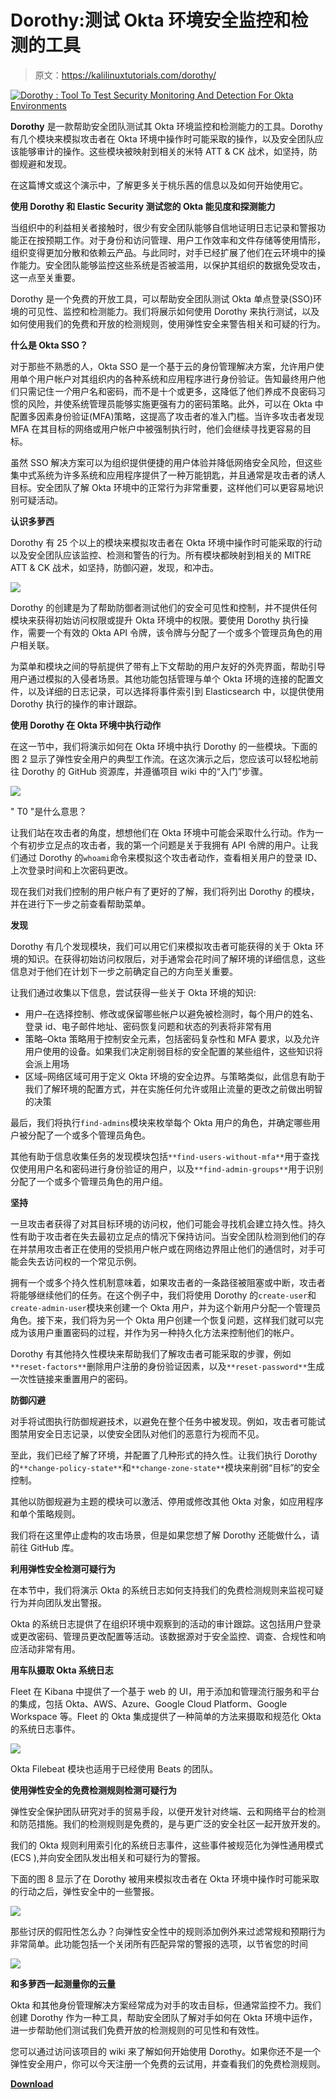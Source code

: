 # Dorothy:测试 Okta 环境安全监控和检测的工具

> 原文：<https://kalilinuxtutorials.com/dorothy/>

[![Dorothy : Tool To Test Security Monitoring And Detection For Okta Environments](img//f248819a923a73263d88afe58c5906ab.png "Dorothy : Tool To Test Security Monitoring And Detection For Okta Environments")](https://1.bp.blogspot.com/-hap0Xa0cQfI/YQEmceawIHI/AAAAAAAAKRY/kydFKrztXdEGAIusDZ4iZkncehMq-Pk0ACLcBGAsYHQ/s1256/github-header-dorothy-moo-1500x454%2B%25281%2529.png)

**Dorothy** 是一款帮助安全团队测试其 Okta 环境监控和检测能力的工具。Dorothy 有几个模块来模拟攻击者在 Okta 环境中操作时可能采取的操作，以及安全团队应该能够审计的操作。这些模块被映射到相关的米特 ATT & CK 战术，如坚持，防御规避和发现。

在这篇博文或这个演示中，了解更多关于桃乐茜的信息以及如何开始使用它。

**使用 Dorothy 和 Elastic Security 测试您的 Okta 能见度和探测能力**

当组织中的利益相关者接触时，很少有安全团队能够自信地证明日志记录和警报功能正在按预期工作。对于身份和访问管理、用户工作效率和文件存储等使用情形，组织变得更加分散和依赖云产品。与此同时，对手已经扩展了他们在云环境中的操作能力。安全团队能够监控这些系统是否被滥用，以保护其组织的数据免受攻击，这一点至关重要。

Dorothy 是一个免费的开放工具，可以帮助安全团队测试 Okta 单点登录(SSO)环境的可见性、监控和检测能力。我们将展示如何使用 Dorothy 来执行测试，以及如何使用我们的免费和开放的检测规则，使用弹性安全来警告相关和可疑的行为。

**什么是 Okta SSO？**

对于那些不熟悉的人，Okta SSO 是一个基于云的身份管理解决方案，允许用户使用单个用户帐户对其组织内的各种系统和应用程序进行身份验证。告知最终用户他们只需记住*一个*用户名和密码，而不是十个或更多，这降低了他们养成不良密码习惯的风险，并使系统管理员能够实施更强有力的密码策略。此外，可以在 Okta 中配置多因素身份验证(MFA)策略，这提高了攻击者的准入门槛。当许多攻击者发现 MFA 在其目标的网络或用户帐户中被强制执行时，他们会继续寻找更容易的目标。

虽然 SSO 解决方案可以为组织提供便捷的用户体验并降低网络安全风险，但这些集中式系统为许多系统和应用程序提供了一种万能钥匙，并且通常是攻击者的诱人目标。安全团队了解 Okta 环境中的正常行为非常重要，这样他们可以更容易地识别可疑活动。

**认识多萝西**

Dorothy 有 25 个以上的模块来模拟攻击者在 Okta 环境中操作时可能采取的行动以及安全团队应该监控、检测和警告的行为。所有模块都映射到相关的 MITRE [](https://attack.mitre.org/)ATT & CK 战术，如坚持，防御闪避，发现，和冲击。

![](img//c98cc9c8cd9cb18e4c470d4b60d874dc.png)

Dorothy 的创建是为了帮助防御者测试他们的安全可见性和控制，并不提供任何模块来获得初始访问权限或提升 Okta 环境中的权限。要使用 Dorothy 执行操作，需要一个有效的 Okta API 令牌，该令牌与分配了一个或多个管理员角色的用户相关联。

为菜单和模块之间的导航提供了带有上下文帮助的用户友好的外壳界面，帮助引导用户通过模拟的入侵者场景。其他功能包括管理与单个 Okta 环境的连接的配置文件，以及详细的日志记录，可以选择将事件索引到 Elasticsearch 中，以提供使用 Dorothy 执行的操作的审计跟踪。

**使用 Dorothy 在 Okta 环境中执行动作**

在这一节中，我们将演示如何在 Okta 环境中执行 Dorothy 的一些模块。下面的图 2 显示了弹性安全用户的典型工作流。在这次演示之后，您应该可以轻松地前往 Dorothy 的 GitHub 资源库，并遵循项目 wiki 中的“入门”步骤。

![](img//20c6bec689b5bdf9ee0943c7d0c70156.png)

" T0 "是什么意思？

让我们站在攻击者的角度，想想他们在 Okta 环境中可能会采取什么行动。作为一个有初步立足点的攻击者，我的第一个问题是关于我拥有 API 令牌的用户。让我们通过 Dorothy 的`whoami`命令来模拟这个攻击者动作，查看相关用户的登录 ID、上次登录时间和上次密码更改。

现在我们对我们控制的用户帐户有了更好的了解，我们将列出 Dorothy 的模块，并在进行下一步之前查看帮助菜单。

**发现**

Dorothy 有几个发现模块，我们可以用它们来模拟攻击者可能获得的关于 Okta 环境的知识。在获得初始访问权限后，对手通常会花时间了解环境的详细信息，这些信息对于他们在计划下一步之前确定自己的方向至关重要。

让我们通过收集以下信息，尝试获得一些关于 Okta 环境的知识:

*   用户–在选择控制、修改或保留哪些帐户以避免被检测时，每个用户的姓名、登录 id、电子邮件地址、密码恢复问题和状态的列表将非常有用
*   策略–Okta 策略用于控制安全元素，包括密码复杂性和 MFA 要求，以及允许用户使用的设备。如果我们决定削弱目标的安全配置的某些组件，这些知识将会派上用场
*   区域–网络区域可用于定义 Okta 环境的安全边界。与策略类似，此信息有助于我们了解环境的配置方式，并在实施任何允许或阻止流量的更改之前做出明智的决策

最后，我们将执行`find-admins`模块来枚举每个 Okta 用户的角色，并确定哪些用户被分配了一个或多个管理员角色。

其他有助于信息收集任务的发现模块包括`**find-users-without-mfa**`用于查找仅使用用户名和密码进行身份验证的用户，以及`**find-admin-groups**`用于识别分配了一个或多个管理员角色的用户组。

**坚持**

一旦攻击者获得了对其目标环境的访问权，他们可能会寻找机会建立持久性。持久性有助于攻击者在失去最初立足点的情况下保持访问。当安全团队检测到他们的存在并禁用攻击者正在使用的受损用户帐户或在网络边界阻止他们的通信时，对手可能会失去访问权的一个常见示例。

拥有一个或多个持久性机制意味着，如果攻击者的一条路径被阻塞或中断，攻击者将能够继续他们的任务。在这个例子中，我们将使用 Dorothy 的`create-user`和`create-admin-user`模块来创建一个 Okta 用户，并为这个新用户分配一个管理员角色。接下来，我们将为另一个 Okta 用户创建一个恢复问题，这样我们就可以完成为该用户重置密码的过程，并作为另一种持久化方法来控制他们的帐户。

Dorothy 有其他持久性模块来帮助我们了解攻击者可能采取的步骤，例如`**reset-factors**`删除用户注册的身份验证因素，以及`**reset-password**`生成一次性链接来重置用户的密码。

**防御闪避**

对手将试图执行防御规避技术，以避免在整个任务中被发现。例如，攻击者可能试图禁用安全日志记录，以使安全团队对他们的恶意行为视而不见。

至此，我们已经了解了环境，并配置了几种形式的持久性。让我们执行 Dorothy 的`**change-policy-state**`和`**change-zone-state**`模块来削弱“目标”的安全控制。

其他以防御规避为主题的模块可以激活、停用或修改其他 Okta 对象，如应用程序和单个策略规则。

我们将在这里停止虚构的攻击场景，但是如果您想了解 Dorothy 还能做什么，请前往 GitHub 库。

**利用弹性安全检测可疑行为**

在本节中，我们将演示 Okta 的系统日志如何支持我们的免费检测规则来监视可疑行为并向团队发出警报。

Okta 的系统日志提供了在组织环境中观察到的活动的审计跟踪。这包括用户登录或更改密码、管理员更改配置等活动。该数据源对于安全监控、调查、合规性和响应活动非常有用。

**用车队摄取 Okta 系统日志**

Fleet 在 Kibana 中提供了一个基于 web 的 UI，用于添加和管理流行服务和平台的集成，包括 Okta、AWS、Azure、Google Cloud Platform、Google Workspace 等。Fleet 的 Okta 集成提供了一种简单的方法来摄取和规范化 Okta 的系统日志事件。

![](img//e76359216eda585a40c4be391e6f5893.png)

Okta Filebeat 模块也适用于已经使用 Beats 的团队。

**使用弹性安全的免费检测规则检测可疑行为**

弹性安全保护团队研究对手的贸易手段，以便开发针对终端、云和网络平台的检测和防范措施。我们的检测规则是免费的，是与更广泛的安全社区一起开放开发的。

我们的 Okta 规则利用索引化的系统日志事件，这些事件被规范化为弹性通用模式(ECS ),并向安全团队发出相关和可疑行为的警报。

下面的图 8 显示了在 Dorothy 被用来模拟攻击者在 Okta 环境中操作时可能采取的行动之后，弹性安全中的一些警报。

![](img//19c83f6a3fb2e056802ee0b696411797.png)

那些讨厌的假阳性怎么办？向弹性安全性中的规则添加例外来过滤常规和预期行为非常简单。此功能包括一个关闭所有匹配异常的警报的选项，以节省您的时间

![](img//9bdc01e7fd6688b62da9a398cbcb8254.png)

**和多萝西一起测量你的云量**

Okta 和其他身份管理解决方案经常成为对手的攻击目标，但通常监控不力。我们创建 Dorothy 作为一种工具，帮助安全团队了解对手如何在 Okta 环境中运作，进一步帮助他们测试我们免费开放的检测规则的可见性和有效性。

您可以通过访问该项目的 wiki 来了解如何开始使用 Dorothy。如果你还不是一个弹性安全用户，你可以今天注册一个免费的云试用，并查看我们的免费检测规则。

[**Download**](https://github.com/elastic/dorothy)